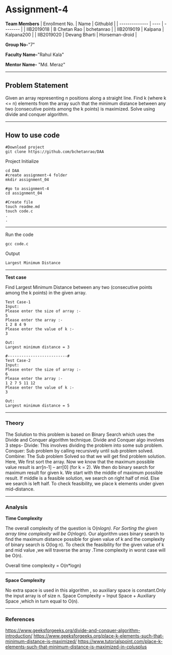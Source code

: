 # Assignment-4

**Team Members**
|   Enrollment No.  |   Name   | GithubId |
|   --------------  |   ----   | -------- |
|    IIB2019018  |   B Chetan Rao | bchetanrao |
|    IIB2019019  |   Kalpana | Kalpana200 | 
|    IIB2019020  |   Devang Bharti | Horseman-droid  |

**Group No-**"7"

**Faculty Name-**"Rahul Kala"

**Mentor Name-** "Md. Meraz"

---
## Problem Statement
Given an array representing n positions along a straight line. Find k
(where k <= n) elements from the array such that the minimum
distance between any two (consecutive points among the k points) is
maximized. Solve using divide and conquer algorithm.

---
## How to use code
```
#Download project
git clone https://github.com/bchetanrao/DAA 
```
Project Initialize 
```
cd DAA
#create assignment-4 folder
mkdir assignment_04

#go to assignment-4
cd assignment_04

#Create file
touch readme.md
touch code.c
.
.
```
---

Run the code
```
gcc code.c
```
Output
```
Largest Minimum Distance
```
---

**Test case**

Find Largest Minimum Distance between any two (consecutive points among the k points) in the given array.
```
Test Case-1
Input:
Please enter the size of array :-                                                                                                               
5                                                                                                                                               
Please enter the array :-                                                                                                                       
1 2 8 4 9                                                                                                                                       
Please enter the value of k :-                                                                                                                  
3                                                                                                                                               
 
Out:
Largest minimum distance = 3 

#--------------------------#
Test Case-2
Input:
Please enter the size of array :-                                                                                                               
6                                                                                                                                               
Please enter the array :-                                                                                                                       
1 2 7 5 11 12                                                                                                                                   
Please enter the value of k :-                                                                                                                  
3                                                                                                                                               

Out:
Largest minimum distance = 5  

```

---

### Theory
The Solution to this problem is based on Binary Search which uses the Divide and Conquer algorithm technique. Divide and Conquer algo involves 3 steps- 
Divide: This involves dividing the problem into some sub problem.
Conquer: Sub problem by calling recursively until sub problem solved.
Combine: The Sub problem Solved so that we will get find problem solution. 
Here, We first sort the array. Now we know that the maximum possible value result is arr[n-1] – arr[0] (for k = 2). We then do binary search for maximum result for given k. We start with the middle of maximum possible result. If middle is a feasible solution, we search on right half of mid. Else we search is left half. To check feasibility, we place k elements under given mid-distance.

---

### Analysis

**Time Complexity**

The overall complexity of the question is O(n*logn).
For Sorting the given array time complexity will be O(n*logn).
Our algorithm uses binary search to find the maximum distance possible for given value of k and the complexity of binary search is O(log n).
To check the feasibility for the given value of k and mid value ,we will traverse the array .Time complexity in worst case will be O(n).

Overall time complexity = O(n*logn)    

---

**Space Complexity**

No extra space is used in this algorithm , so auxiliary space is constant.Only the input array is of size n.
Space Complexity = Input Space + Auxiliary Space ,which in turn equal to O(n).

---

### References

https://www.geeksforgeeks.org/divide-and-conquer-algorithm-introduction/ 
https://www.geeksforgeeks.org/place-k-elements-such-that-minimum-distance-is-maximized/ 
https://www.tutorialspoint.com/place-k-elements-such-that-minimum-distance-is-maximized-in-cplusplus 

